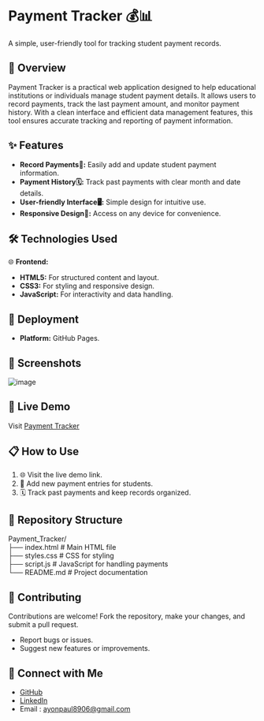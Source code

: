
# Payment Tracker 💰📊

A simple, user-friendly tool for tracking student payment records.

## 📖 Overview

Payment Tracker is a practical web application designed to help educational institutions or individuals manage student payment details. It allows users to record payments, track the last payment amount, and monitor payment history. With a clean interface and efficient data management features, this tool ensures accurate tracking and reporting of payment information.
## ✨ Features

- **Record Payments📝:** Easily add and update student payment information.
- **Payment History🗓️:** Track past payments with clear month and date details.
- **User-friendly Interface🖥️:** Simple design for intuitive use.
- **Responsive Design📱:** Access on any device for convenience.


## 🛠️ Technologies Used

🌐 **Frontend:**

- **HTML5:** For structured content and layout.
- **CSS3:** For styling and responsive design.
- **JavaScript:** For interactivity and data handling.

## 🚀 Deployment

- **Platform:** GitHub Pages.


## 📸 Screenshots

![image](https://github.com/user-attachments/assets/cd8803dd-6392-47bf-96ba-0099a8fd07b3)




## 🚀 Live Demo

Visit [Payment Tracker](https://ayonpaul8906.github.io/Payment_Tracker/)
## 📋 How to Use

1. 🌐 Visit the live demo link.
2. 📱 Add new payment entries for students.
3. 🗓️ Track past payments and keep records organized.
## 📂 Repository Structure

Payment_Tracker/  
├── index.html     # Main HTML file  
├── styles.css     # CSS for styling  
├── script.js      # JavaScript for handling payments  
└── README.md      # Project documentation  

## 🤝 Contributing

Contributions are welcome! Fork the repository, make your changes, and submit a pull request.

- Report bugs or issues.
- Suggest new features or improvements.

## 🔗 Connect with Me

- [GitHub](https://github.com/ayonpaul8906)
- [LinkedIn](https://www.linkedin.com/in/ayon2407s/)
- Email : ayonpaul8906@gmail.com
